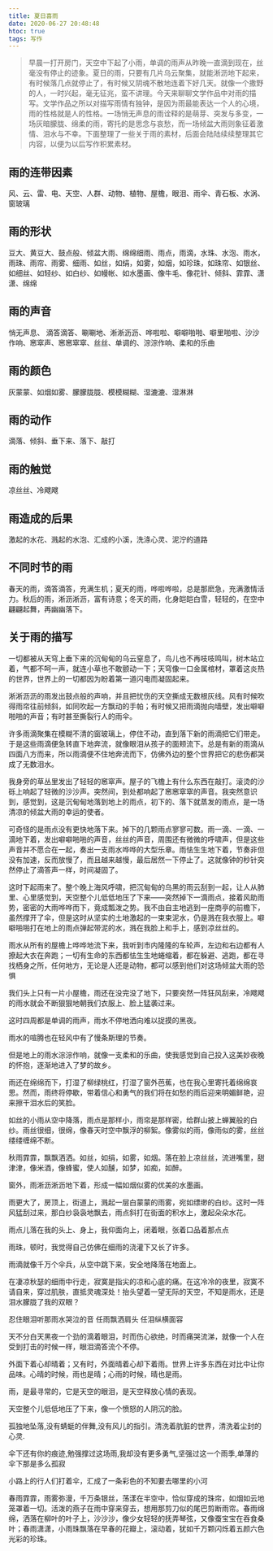 ```yaml
---
title: 夏日喜雨
date: 2020-06-27 20:48:48
htoc: true
tags: 写作
---
```


>早晨一打开房门，天空中下起了小雨，单调的雨声从昨晚一直滴到现在，丝毫没有停止的迹象。夏日的雨，只要有几片乌云聚集，就能淅沥地下起来，有时候落几点就停止了，有时候又阴魂不散地连着下好几天。就像一个撒野的人，一时兴起，毫无征兆，蛮不讲理。今天来聊聊文学作品中对雨的描写。文学作品之所以对描写雨情有独钟，是因为雨最能表达一个人的心境，雨的性格就是人的性格。一场悄无声息的雨诠释的是萌芽、突发与多变，一场灰暗朦胧、绵柔的雨，寄托的是思念与哀愁，而一场倾盆大雨则象征着激情、泪水与不幸。下面整理了一些关于雨的素材，后面会陆陆续续整理其它内容，以便为以后写作积累素材。

## 雨的连带因素

风、云、雷、电、天空、人群、动物、植物、屋檐，眼泪、雨伞、青石板、水涡、窗玻璃

## 雨的形状

豆大、黄豆大、鼓点般、倾盆大雨、绵绵细雨、雨点，雨滴，水珠、水泡、雨水，雨珠、雨帘、雨雾、细雨、如丝，如绢，如雾，如烟，如珍珠，如珠帘、如银丝、如细丝、如轻纱、如白纱、如幔帐、如水墨画、像牛毛、像花针、倾斜、霏霏、潇潇、绵绵

## 雨的声音

悄无声息、 滴答滴答、唰唰地、淅淅沥沥、哗啦啦、噼噼啪啪、噼里啪啦、沙沙作响、窸窣声、窸窸窣窣、丝丝、单调的、淙淙作响、柔和的乐曲

## 雨的颜色

灰蒙蒙、如烟如雾、朦朦胧胧、模模糊糊、湿漉漉、湿淋淋

## 雨的动作

滴落、倾斜、垂下来、落下、敲打

## 雨的触觉

凉丝丝、冷飕飕

## 雨造成的后果

激起的水花、溅起的水泡、汇成的小溪，洗涤心灵、泥泞的道路

## 不同时节的雨

春天的雨，滴答滴答，充满生机；夏天的雨，哗啦哗啦，总是那麽急，充满激情活力。秋后的雨，淅沥淅沥，富有诗意；冬天的雨，化身皑皑白雪，轻轻的，在空中翩翩起舞，再幽幽落下。

## 关于雨的描写

一切都被从天穹上垂下来的沉甸甸的乌云窒息了，鸟儿也不再吱吱鸣叫，树木站立着，气都不呵一声，就连小草也不敢颤动一下；天穹像一口金属棺材，罩着这炎热的世界，世界上的一切都因为盼着第一道闪电而凝固起来。

淅淅沥沥的雨发出鼓点般的声响，并且把忧伤的天空撕成无数根灰线。风有时候吹得雨帘往前倾斜，如同吹起一方飘动的手帕；有时候又把雨滴抛向墙壁，发出噼噼啪啪的声音；有时甚至撕裂行人的雨伞。

许多雨滴聚集在模糊不清的窗玻璃上，停住不动，直到落下新的雨滴把它们带走。于是这些雨滴便急转直下地奔流，就像眼泪从孩子的面颊流下。总是有新的雨滴从四面八方而来，所以雨滴便不住地奔流而下，仿佛外边的整个世界把它的悲伤都哭成了无数泪水。

我身旁的草丛里发出了轻轻的窸窣声。屋子的飞檐上有什么东西在敲打。滚烫的沙砾上响起了轻微的沙沙声。突然间，到处都响起了窸窸窣窣的声音。我突然意识到，感觉到，这是沉甸甸地落到地上的雨点，初下的、落下就蒸发的雨点，是一场清凉的倾盆大雨的幸运的使者。

可奇怪的是雨点没有更快地落下来。掉下的几颗雨点寥寥可数。雨一滴、一滴、一滴地下着，发出噼噼啪啪的声音，丝丝的声音，周围还有微微的呼啸声，但是这些声音并不愿合在一起，奏出一支雨水哗哗的大型乐章。雨怯生生地下着，节奏非但没有加速，反而放慢了，而且越来越慢，最后居然一下停止了。这就像钟的秒针突然停止了滴答声一样，时间凝固了。

这时下起雨来了。整个晚上海风呼啸，把沉甸甸的乌黑的雨云刮到一起，让人从肺里、心里感觉到，天空整个儿低低地压了下来——突然掉下一滴雨点，接着风助雨势，密密的大雨哗哗而下，竟成瓢泼之势。我不由自主地逃到一座商亭的前檐下，虽然撑开了伞，但是这时从坚实的土地激起的一束束泥水，仍是溅在我衣服上。噼噼啪啪打在地上的雨点弹起带泥的水，溅在我脸上和手上，感到凉丝丝的。

雨水从所有的屋檐上哗哗地流下来，我听到市内隆隆的车轮声，左边和右边都有人撩起大衣在奔跑；一切有生命的东西都怯生生地蜷缩着，都在躲避、逃跑，都在寻找栖身之所，任何地方，无论是人还是动物，都可以感到他们对这场倾盆大雨的恐惧

我们头上只有一片小屋檐，雨还在没完没了地下，只要突然一阵狂风刮来，冷飕飕的雨水就会不断狠狠地朝我们衣服上、脸上猛袭过来。

这时四周都是单调的雨声，雨水不停地洒向难以捉摸的黑夜。

雨水的喧腾也在轻风中有了慢条斯理的节奏。

但是地上的雨水淙淙作响，就像一支柔和的乐曲，使我感觉到自己投入这美妙夜晚的怀抱，逐渐地进入了梦的故乡。

雨还在绵绵而下，打湿了柳绿桃红，打湿了窗外芭蕉，也在我心里寄托着绵绵哀思。然而，雨终将停歇，带着信心和勇气的我们将在如愁的雨后迎来明媚鲜艳，迎来擦干泪水后的笑脸。

如丝的小雨从空中降落，雨点是那样小，雨帘是那样密，给群山披上蝉翼般的白纱。雨丝很细，很绵，像春天时空中飘浮的柳絮。像雾似的雨，像雨似的雾，丝丝缕缕缠绵不断。

秋雨霏霏，飘飘洒洒。如丝，如绢，如雾，如烟。落在脸上凉丝丝，流进嘴里，甜津津，像米酒，像蜂蜜，使人如醺，如梦，如痴，如醉。

窗外，雨淅沥淅沥地下着，形成一幅如烟似雾的优美的水墨画。

雨更大了，房顶上，街道上，溅起一层白蒙蒙的雨雾，宛如缥缈的白纱。这时一阵风猛刮过来，那白纱袅袅地飘去，雨点斜打在街面的积水上，激起朵朵水花。

雨点儿落在我的头上、身上，我仰面向上，闭着眼，张着口品着那点点

雨珠，顿时，我觉得自己仿佛在细雨的浇灌下又长了许多。

雨滴就像千万个伞兵，从空中跳下来，安全地降落在地面上。

在凄凉秋瑟的细雨中行走，寂寞是指尖的凉和心底的痛。在这冷冷的夜里，寂寞不请自来，穿过肌肤，直抵灵魂深处！抬头望着一望无际的天空，不知是雨水，还是泪水朦胧了我的双眼？

忍住眼泪听那雨水哭泣的音 任雨飘洒肩头 任泪纵横面容

天不分白天黑夜一个劲的滴着眼泪，时而伤心欲绝，时而痛哭流涕，就像一个人在受到打击的时候一样，眼泪滴答流个不停。

外面下着心却晴着；又有时，外面晴着心却下着雨。世界上许多东西在对比中让你品味。心晴的时候，雨也是晴；心雨的时候，晴也是雨。

雨，是最寻常的，它是天空的眼泪，是天空释放心情的表现。

天空整个儿低低地压了下来，像一个愤怒的人阴沉的脸。

孤独地坠落,没有蜻蜓的伴舞,没有风儿的指引。清洗着肮脏的世界，清洗着尘封的心灵.

伞下还有你的痕迹,勉强撑过这场雨,我却没有更多勇气,坚强过这一个雨季,单薄的伞下那是多么孤寂

小路上的行人们打着伞，汇成了一条彩色的不知要去哪里的小河

春雨霏霏，雨雾弥漫，千万条银丝，荡漾在半空中，恰似穿成的珠帘，如烟如云地笼罩着一切。活泼的燕子在雨中穿来穿去，想用那剪刀似的尾巴剪断雨帘。春雨绵绵，洒落在柳叶的叶子上，沙沙沙，像少女轻轻的抚弄琴弦，又像蚕宝宝在吞食桑叶；春雨潇潇，小雨珠飘落在早春的花瓣上，滚动着，犹如千万颗闪烁着五颜六色光彩的珍珠。



